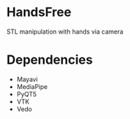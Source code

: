 # HandsFree
STL manipulation with hands via camera

# Dependencies
- Mayavi
- MediaPipe
- PyQT5
- VTK
- Vedo
